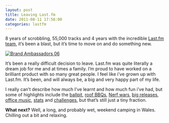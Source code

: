 ```yaml
---
layout: post
title: Leaving Last.fm
date: 2011-08-11 17:58:00
categories: lastfm
---
```


8 years of scrobbling, 55,000 tracks and 4 years with the incredible [Last.fm team](http://www.last.fm/about/team), it’s been a blast, but it’s time to move on and do something new.

[![Brand Ambassadors 06](http://farm5.static.flickr.com/4118/4879733664_d6e4b17389.jpg)](http://www.flickr.com/photos/lastfm/4879733664/ "Brand Ambassadors 06 by Last.fm, on Flickr")

It’s been a really difficult decision to leave. Last.fm was quite literally a dream job for me and at times a family. I’m proud to have worked on a brilliant product with so many great people. I feel like i’ve grown up with Last.fm. It’s been, and will always be, a big and very happy part of my life.

I really can’t describe how much I’ve learnt and how much fun i’ve had, but some of highlights include the [ballpit](http://www.flickr.com/photos/davidsingleton/2175975083/), [roof BBQs](http://www.flickr.com/photos/davidsingleton/4669213869/), [Nerf wars](http://www.flickr.com/photos/davidsingleton/4417983904/), [big releases](http://www.flickr.com/photos/davidsingleton/2224410166/in/set-72157603403049536), [office music](http://www.flickr.com/photos/davidsingleton/1767603000/in/set-72157603403049536), [stats](http://www.flickr.com/photos/davidsingleton/4112671768/) and [challenges](http://www.flickr.com/photos/davidsingleton/4112671768/), but that’s still just a tiny fraction.

**What next?** Well, a long, and probably wet, weekend camping in Wales. Chilling out a bit and relaxing.
